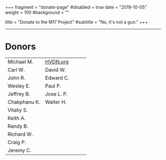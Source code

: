 +++
fragment = "donate-page"
#disabled = true
date = "2019-10-05"
weight = 100
#background = ""

title = "Donate to the M17 Project"
#subtitle = "No, it's not a gun."
+++

---

# Donors

| | | | | |
|-|-|-|-|-|
|Michael M.|[HVDN.org](https://hvdn.org)| | | |
|Carl W.|David W.| | | |
|John R.|Edward C.| | | |
|Wesley E.| Paul P. | | | |
|Jeffrey B.| Jose L. P. | | | |
|Chakphanu K.| Walter H. | | | |
|Vitaliy S.| | | | |
|Keith A.| | | | |
|Randy B.| | | | |
|Richard W.| | | | |
|Craig P.| | | | |
|Jeremy C.| | | | |
